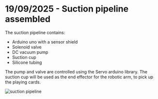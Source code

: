 # 19/09/2025 - Suction pipeline assembled

The suction pipeline contains:
- Arduino uno with a sensor shield
- Solenoid valve
- DC vacuum pump
- Suction cup
- Silicone tubing

The pump and valve are controlled using the Servo arduino library. The suction cup will be used as the end effector for the robotic arm, to pick up the playing cards.

![suction pipeline](https://github.com/user-attachments/assets/aaa81f64-aaaf-4d7f-bcf5-3732c60bca5c)
